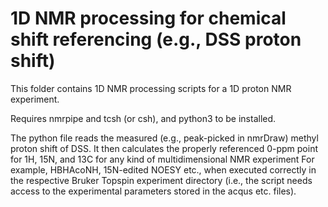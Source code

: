 # 1D NMR processing for chemical shift referencing (e.g., DSS proton shift)
This folder contains 1D NMR processing scripts for a 1D proton NMR experiment. 

Requires nmrpipe and tcsh (or csh), and python3 to be installed. 

The python file reads the measured (e.g., peak-picked in nmrDraw) methyl proton shift of DSS. 
It then calculates the properly referenced 0-ppm point for 1H, 15N, and 13C for any kind of multidimensional NMR experiment
For example, HBHAcoNH, 15N-edited NOESY etc., when executed correctly in the respective Bruker Topspin experiment directory
(i.e., the script needs access to the experimental parameters stored in the acqus etc. files).
